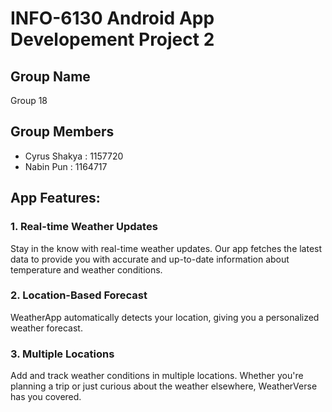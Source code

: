 # INFO-6130 Android App Developement Project 2

## Group Name
Group 18

## Group Members
* Cyrus Shakya : 1157720
* Nabin Pun : 1164717

## App Features:

### 1. Real-time Weather Updates
Stay in the know with real-time weather updates. Our app fetches the latest data to provide you with accurate and up-to-date information about temperature and weather conditions.

### 2. Location-Based Forecast
WeatherApp automatically detects your location, giving you a personalized weather forecast. 

### 3. Multiple Locations
Add and track weather conditions in multiple locations. Whether you're planning a trip or just curious about the weather elsewhere, WeatherVerse has you covered.



